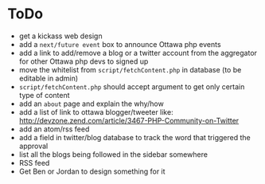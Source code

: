 # ToDo

- get a kickass web design
- add a `next/future event` box to announce Ottawa php events
- add a link to add/remove a blog or a twitter account from the aggregator for other Ottawa php devs to signed up
- move the whitelist from `script/fetchContent.php` in database (to be editable in admin)
- `script/fetchContent.php` should accept argument to get only certain type of content
- add an `about` page and explain the why/how
- add a list of link to ottawa blogger/tweeter like: http://devzone.zend.com/article/3467-PHP-Community-on-Twitter
- add an atom/rss feed
- add a field in twitter/blog database to track the word that triggered the approval
- list all the blogs being followed in the sidebar somewhere
- RSS feed
 - Get Ben or Jordan to design something for it